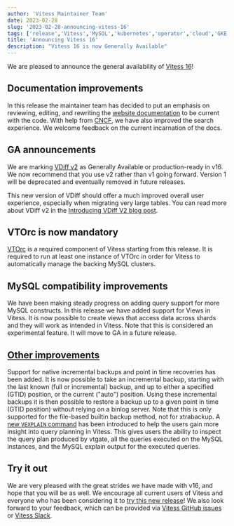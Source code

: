 ```yaml
---
author: 'Vitess Maintainer Team'
date: 2023-02-28
slug: '2023-02-28-announcing-vitess-16'
tags: ['release','Vitess','MySQL','kubernetes','operator','cloud','GKE','sharding']
title: 'Announcing Vitess 16'
description: "Vitess 16 is now Generally Available"
---
```


We are pleased to announce the general availability of [Vitess 16](https://vitess.io/docs/16.0/)!

## Documentation improvements

In this release the maintainer team has decided to put an emphasis on reviewing, editing, and rewriting the [website documentation](https://vitess.io/docs/) to be current with the code. 
With help from [CNCF](https://www.cncf.io/), we have also improved the search experience. We welcome feedback on the current incarnation of the docs.

## GA announcements

We are marking [VDiff v2](https://vitess.io/docs/16.0/reference/vreplication/vdiff/) as Generally Available or production-ready in v16. 
We now recommend that you use v2 rather than v1 going forward. Version 1 will be deprecated and eventually removed in future releases.

This new version of VDiff should offer a much improved overall user experience, especially when migrating very large tables. 
You can read more about VDiff v2 in the [Introducing VDiff V2 blog post](https://vitess.io/blog/2022-11-22-vdiff-v2/).

## VTOrc is now mandatory

[VTOrc](https://vitess.io/blog/2022-09-21-vtorc-vitess-native-orchestrator/) is a required component of Vitess starting from this release. 
It is required to run at least one instance of VTOrc in order for Vitess to automatically manage the backing MySQL clusters.

## MySQL compatibility improvements

We have been making steady progress on adding query support for more MySQL constructs. In this release we have added support for Views in Vitess. 
It is now possible to create views that access data across shards and they will work as intended in Vitess. Note that this is considered an experimental feature. It will move to GA in a future release.

## [Other improvements](https://github.com/vitessio/vitess/releases/tag/v16.0.0)

Support for native incremental backups and point in time recoveries has been added. It is now possible to take an incremental backup, starting with the last known (full or incremental) backup, 
and up to either a specified (GTID) position, or the current ("auto") position. Using these incremental backups it is then possible to restore a backup up to a given point in time (GTID position) without 
relying on a binlog server. Note that this is only supported for the file-based builtin backup method, not for xtrabackup.
A [new `VEXPLAIN` command](https://vitess.io/docs/16.0/user-guides/sql/vexplain/) has been introduced to help the users gain more insight into query planning in Vitess. 
This gives users the ability to inspect the query plan produced by vtgate, all the queries executed on the MySQL instances, and the MySQL explain output for the executed queries.

## Try it out
We are very pleased with the great strides we have made with v16, and hope that you will be as well. 
We encourage all current users of Vitess and everyone who has been considering it to [try this new release](https://github.com/vitessio/vitess/releases/tag/v16.0.0)! 
We also look forward to your feedback, which can be provided via [Vitess GitHub issues](https://github.com/vitessio/vitess/issues/new/choose) or [Vitess Slack](https://vitess.slack.com/).

